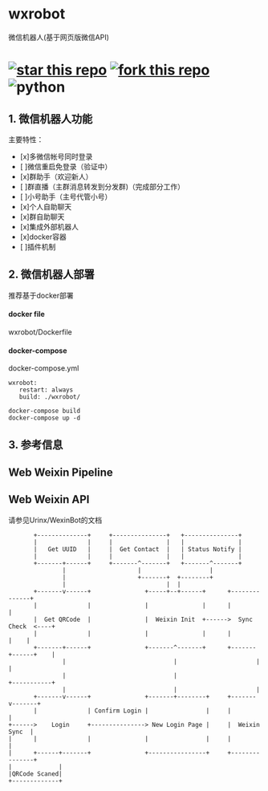 # wxrobot
微信机器人(基于网页版微信API)
#  [![star this repo](http://github-svg-buttons.herokuapp.com/star.svg?user=bobolau&repo=wxrobot&style=flat&background=1081C1)](http://github.com/bobolau/wxrobot) [![fork this repo](http://github-svg-buttons.herokuapp.com/fork.svg?user=bobolau&repo=wxrobot&style=flat&background=1081C1)](http://github.com/bobolau/wxrobot/fork) ![python](https://img.shields.io/badge/python-3.6-ff69b4.svg)

## 1. 微信机器人功能
主要特性：
- [x]多微信帐号同时登录
- [ ]微信重启免登录（验证中）
- [x]群助手（欢迎新人）
- [ ]群直播（主群消息转发到分发群)（完成部分工作）
- [ ]小号助手（主号代管小号） 
- [x]个人自助聊天
- [x]群自助聊天
- [x]集成外部机器人
- [x]docker容器
- [ ]插件机制

## 2. 微信机器人部署
推荐基于docker部署
#### docker file
wxrobot/Dockerfile
#### docker-compose
docker-compose.yml
```
wxrobot:
   restart: always
   build: ./wxrobot/
```
```
docker-compose build
docker-compose up -d
```

## 3. 参考信息
## Web Weixin Pipeline
## Web Weixin API
请参见Urinx/WexinBot的文档
```
       +--------------+     +---------------+   +---------------+
       |              |     |               |   |               |
       |   Get UUID   |     |  Get Contact  |   | Status Notify |
       |              |     |               |   |               |
       +-------+------+     +-------^-------+   +-------^-------+
               |                    |                   |
               |                    +-------+  +--------+
               |                            |  |
       +-------v------+               +-----+--+------+      +--------------+
       |              |               |               |      |              |
       |  Get QRCode  |               |  Weixin Init  +------>  Sync Check  <----+
       |              |               |               |      |              |    |
       +-------+------+               +-------^-------+      +-------+------+    |
               |                              |                      |           |
               |                              |                      +-----------+
               |                              |                      |
       +-------v------+               +-------+--------+     +-------v-------+
       |              | Confirm Login |                |     |               |
+------>    Login     +---------------> New Login Page |     |  Weixin Sync  |
|      |              |               |                |     |               |
|      +------+-------+               +----------------+     +---------------+
|             |
|QRCode Scaned|
+-------------+
```



